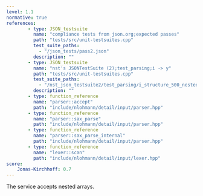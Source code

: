 ```yaml
---
level: 1.1
normative: true
references:
        - type: JSON_testsuite
          name: "compliance tests from json.org;expected passes"
          path: "tests/src/unit-testsuites.cpp"
          test_suite_paths:
            - "/json_tests/pass2.json"
          description: ""
        - type: JSON_testsuite
          name: "nst's JSONTestSuite (2);test_parsing;i -> y"
          path: "tests/src/unit-testsuites.cpp"
          test_suite_paths:
            - "/nst_json_testsuite2/test_parsing/i_structure_500_nested_arrays.json"
          description: ""
        - type: function_reference
          name: "parser::accept"
          path: "include/nlohmann/detail/input/parser.hpp"
        - type: function_reference
          name: "parser::sax_parse"
          path: "include/nlohmann/detail/input/parser.hpp"
        - type: function_reference
          name: "parser::sax_parse_internal"
          path: "include/nlohmann/detail/input/parser.hpp"
        - type: function_reference
          name: "lexer::scan"
          path: "include/nlohmann/detail/input/lexer.hpp"
score:
    Jonas-Kirchhoff: 0.7
---
```


The service accepts nested arrays.
